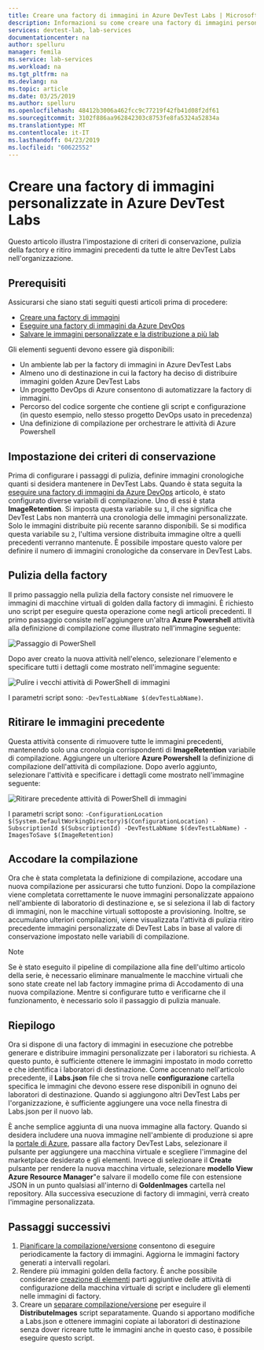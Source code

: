 ```yaml
---
title: Creare una factory di immagini in Azure DevTest Labs | Microsoft Docs
description: Informazioni su come creare una factory di immagini personalizzate in Azure DevTest Labs.
services: devtest-lab, lab-services
documentationcenter: na
author: spelluru
manager: femila
ms.service: lab-services
ms.workload: na
ms.tgt_pltfrm: na
ms.devlang: na
ms.topic: article
ms.date: 03/25/2019
ms.author: spelluru
ms.openlocfilehash: 48412b3006a462fcc9c77219f42fb41d08f2df61
ms.sourcegitcommit: 3102f886aa962842303c8753fe8fa5324a52834a
ms.translationtype: MT
ms.contentlocale: it-IT
ms.lasthandoff: 04/23/2019
ms.locfileid: "60622552"
---
```

# <a name="create-a-custom-image-factory-in-azure-devtest-labs"></a>Creare una factory di immagini personalizzate in Azure DevTest Labs
Questo articolo illustra l'impostazione di criteri di conservazione, pulizia della factory e ritiro immagini precedenti da tutte le altre DevTest Labs nell'organizzazione. 

## <a name="prerequisites"></a>Prerequisiti
Assicurarsi che siano stati seguiti questi articoli prima di procedere:

- [Creare una factory di immagini](image-factory-create.md)
- [Eseguire una factory di immagini da Azure DevOps](image-factory-set-up-devops-lab.md)
- [Salvare le immagini personalizzate e la distribuzione a più lab](image-factory-save-distribute-custom-images.md)

Gli elementi seguenti devono essere già disponibili:

- Un ambiente lab per la factory di immagini in Azure DevTest Labs
- Almeno uno di destinazione in cui la factory ha deciso di distribuire immagini golden Azure DevTest Labs
- Un progetto DevOps di Azure consentono di automatizzare la factory di immagini.
- Percorso del codice sorgente che contiene gli script e configurazione (in questo esempio, nello stesso progetto DevOps usato in precedenza)
- Una definizione di compilazione per orchestrare le attività di Azure Powershell
 
## <a name="setting-the-retention-policy"></a>Impostazione dei criteri di conservazione
Prima di configurare i passaggi di pulizia, definire immagini cronologiche quanti si desidera mantenere in DevTest Labs. Quando è stata seguita la [eseguire una factory di immagini da Azure DevOps](image-factory-set-up-devops-lab.md) articolo, è stato configurato diverse variabili di compilazione. Uno di essi è stata **ImageRetention**. Si imposta questa variabile su `1`, il che significa che DevTest Labs non manterrà una cronologia delle immagini personalizzate. Solo le immagini distribuite più recente saranno disponibili. Se si modifica questa variabile su `2`, l'ultima versione distribuita immagine oltre a quelli precedenti verranno mantenute. È possibile impostare questo valore per definire il numero di immagini cronologiche da conservare in DevTest Labs.

## <a name="cleaning-up-the-factory"></a>Pulizia della factory
Il primo passaggio nella pulizia della factory consiste nel rimuovere le immagini di macchine virtuali di golden dalla factory di immagini. È richiesto uno script per eseguire questa operazione come negli articoli precedenti. Il primo passaggio consiste nell'aggiungere un'altra **Azure Powershell** attività alla definizione di compilazione come illustrato nell'immagine seguente:

![Passaggio di PowerShell](./media/set-retention-policy-cleanup/powershell-step.png)

Dopo aver creato la nuova attività nell'elenco, selezionare l'elemento e specificare tutti i dettagli come mostrato nell'immagine seguente:

![Pulire i vecchi attività di PowerShell di immagini](./media/set-retention-policy-cleanup/configure-powershell-task.png)

I parametri script sono: `-DevTestLabName $(devTestLabName)`.

## <a name="retire-old-images"></a>Ritirare le immagini precedente 
Questa attività consente di rimuovere tutte le immagini precedenti, mantenendo solo una cronologia corrispondenti di **ImageRetention** variabile di compilazione. Aggiungere un ulteriore **Azure Powershell** la definizione di compilazione dell'attività di compilazione. Dopo averlo aggiunto, selezionare l'attività e specificare i dettagli come mostrato nell'immagine seguente: 

![Ritirare precedente attività di PowerShell di immagini](./media/set-retention-policy-cleanup/retire-old-image-task.png)

I parametri script sono: `-ConfigurationLocation $(System.DefaultWorkingDirectory)$(ConfigurationLocation) -SubscriptionId $(SubscriptionId) -DevTestLabName $(devTestLabName) -ImagesToSave $(ImageRetention)`

## <a name="queue-the-build"></a>Accodare la compilazione
Ora che è stata completata la definizione di compilazione, accodare una nuova compilazione per assicurarsi che tutto funzioni. Dopo la compilazione viene completata correttamente le nuove immagini personalizzate appaiono nell'ambiente di laboratorio di destinazione e, se si seleziona il lab di factory di immagini, non le macchine virtuali sottoposte a provisioning. Inoltre, se accumulano ulteriori compilazioni, viene visualizzata l'attività di pulizia ritiro precedente immagini personalizzate di DevTest Labs in base al valore di conservazione impostato nelle variabili di compilazione.

> [!NOTE]
> Se è stato eseguito il pipeline di compilazione alla fine dell'ultimo articolo della serie, è necessario eliminare manualmente le macchine virtuali che sono state create nel lab factory immagine prima di Accodamento di una nuova compilazione.  Mentre si configurare tutto e verificarne che il funzionamento, è necessario solo il passaggio di pulizia manuale.



## <a name="summary"></a>Riepilogo
Ora si dispone di una factory di immagini in esecuzione che potrebbe generare e distribuire immagini personalizzate per i laboratori su richiesta. A questo punto, è sufficiente ottenere le immagini impostato in modo corretto e che identifica i laboratori di destinazione. Come accennato nell'articolo precedente, il **Labs.json** file che si trova nelle **configurazione** cartella specifica le immagini che devono essere rese disponibili in ognuno dei laboratori di destinazione. Quando si aggiungono altri DevTest Labs per l'organizzazione, è sufficiente aggiungere una voce nella finestra di Labs.json per il nuovo lab.

È anche semplice aggiunta di una nuova immagine alla factory. Quando si desidera includere una nuova immagine nell'ambiente di produzione si apre la [portale di Azure](https://portal.azure.com), passare alla factory DevTest Labs, selezionare il pulsante per aggiungere una macchina virtuale e scegliere l'immagine del marketplace desiderato e gli elementi. Invece di selezionare il **Create** pulsante per rendere la nuova macchina virtuale, selezionare **modello View Azure Resource Manager**"e salvare il modello come file con estensione JSON in un punto qualsiasi all'interno di **GoldenImages** cartella nel repository. Alla successiva esecuzione di factory di immagini, verrà creato l'immagine personalizzata.


## <a name="next-steps"></a>Passaggi successivi
1. [Pianificare la compilazione/versione](/azure/devops/pipelines/build/triggers?view=azure-devops&tabs=designer) consentono di eseguire periodicamente la factory di immagini. Aggiorna le immagini factory generati a intervalli regolari.
2. Rendere più immagini golden della factory. È anche possibile considerare [creazione di elementi](devtest-lab-artifact-author.md) parti aggiuntive delle attività di configurazione della macchina virtuale di script e includere gli elementi nelle immagini di factory.
4. Creare un [separare compilazione/versione](/azure/devops/pipelines/overview?view=azure-devops-2019) per eseguire il **DistributeImages** script separatamente. Quando si apportano modifiche a Labs.json e ottenere immagini copiate ai laboratori di destinazione senza dover ricreare tutte le immagini anche in questo caso, è possibile eseguire questo script.

